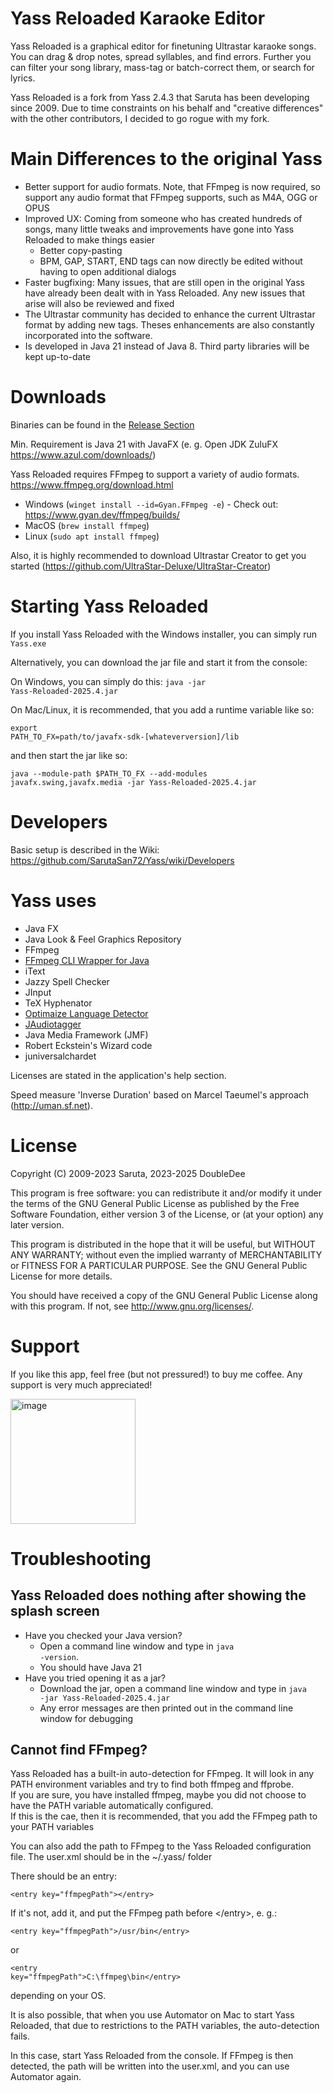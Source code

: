
# Yass Reloaded Karaoke Editor
Yass Reloaded is a graphical editor for finetuning Ultrastar karaoke songs. 
You can drag & drop notes, spread syllables, and find errors. Further you can filter your song library, mass-tag or batch-correct them, or search for lyrics.

Yass Reloaded is a fork from Yass 2.4.3 that Saruta has been developing since 2009. Due to time constraints on his behalf and "creative differences" with the other contributors, I decided to go rogue with my fork.

# Main Differences to the original Yass
- Better support for audio formats. Note, that FFmpeg is now required, so support any audio format that FFmpeg supports, such as M4A, OGG or OPUS
- Improved UX: Coming from someone who has created hundreds of songs, many little tweaks and improvements have gone into Yass Reloaded to make things easier
  - Better copy-pasting
  - BPM, GAP, START, END tags can now directly be edited without having to open additional dialogs
- Faster bugfixing: Many issues, that are still open in the original Yass have already been dealt with in Yass Reloaded. Any new issues that arise will also be reviewed and fixed
- The Ultrastar community has decided to enhance the current Ultrastar format by adding new tags. Theses enhancements are also constantly incorporated into the software.
- Is developed in Java 21 instead of Java 8. Third party libraries will be kept up-to-date

# Downloads
Binaries can be found in the [Release Section](https://github.com/DoubleDee73/Yass/releases)

Min. Requirement is Java 21 with JavaFX (e. g. Open JDK ZuluFX https://www.azul.com/downloads/)

Yass Reloaded requires FFmpeg to support a variety of audio formats.
https://www.ffmpeg.org/download.html
- Windows (<code>winget install --id=Gyan.FFmpeg -e</code>) - Check out: https://www.gyan.dev/ffmpeg/builds/
- MacOS (<code>brew install ffmpeg</code>)
- Linux (<code>sudo apt install ffmpeg</code>)

Also, it is highly recommended to download Ultrastar Creator to get you started (https://github.com/UltraStar-Deluxe/UltraStar-Creator)

# Starting Yass Reloaded
If you install Yass Reloaded with the Windows installer, you can simply run <code>Yass.exe</code>

Alternatively, you can download the jar file and start it from the console:

On Windows, you can simply do this: <code>java -jar Yass-Reloaded-2025.4.jar</code>

On Mac/Linux, it is recommended, that you add a runtime variable like so:

<code>export PATH_TO_FX=path/to/javafx-sdk-[whateverversion]/lib</code>

and then start the jar like so:

<code>java --module-path $PATH_TO_FX --add-modules javafx.swing,javafx.media -jar Yass-Reloaded-2025.4.jar</code>

# Developers

Basic setup is described in the Wiki: https://github.com/SarutaSan72/Yass/wiki/Developers

# Yass uses
- Java FX
- Java Look & Feel Graphics Repository
- FFmpeg
- [FFmpeg CLI Wrapper for Java](https://github.com/bramp/ffmpeg-cli-wrapper)
- iText
- Jazzy Spell Checker
- JInput
- TeX Hyphenator
- [Optimaize Language Detector](https://github.com/optimaize/language-detector)
- [JAudiotagger](https://www.jthink.net/jaudiotagger/)
- Java Media Framework (JMF)
- Robert Eckstein's Wizard code
- juniversalchardet

Licenses are stated in the application's help section.

Speed measure 'Inverse Duration' based on Marcel Taeumel's approach (http://uman.sf.net).

# License

Copyright (C) 2009-2023 Saruta, 2023-2025 DoubleDee 

This program is free software: you can redistribute it and/or modify
it under the terms of the GNU General Public License as published by
the Free Software Foundation, either version 3 of the License, or
(at your option) any later version.

This program is distributed in the hope that it will be useful,
but WITHOUT ANY WARRANTY; without even the implied warranty of
MERCHANTABILITY or FITNESS FOR A PARTICULAR PURPOSE.  See the
GNU General Public License for more details.

You should have received a copy of the GNU General Public License
along with this program. If not, see <http://www.gnu.org/licenses/>.

# Support
If you like this  app, feel free (but not pressured!) to buy me coffee. Any support is very much appreciated!

<a target="_blank" rel="noopener noreferrer" href="https://www.buymeacoffee.com/DoubleDee73"><img src="https://github.com/user-attachments/assets/a40f851a-2ef1-46ce-a6d6-0bf6fd0ffb95" alt="image" style="max-width: 100%; width: 200px;"></a>

# Troubleshooting
## Yass Reloaded does nothing after showing the splash screen
- Have you checked your Java version? 
  - Open a command line window and type in <code>java -version</code>. 
  - You should have Java 21
- Have you tried opening it as a jar?
  - Download the jar, open a command line window and type in <code>java -jar Yass-Reloaded-2025.4.jar</code>
  - Any error messages are then printed out in the command line window for debugging

## Cannot find FFmpeg?
Yass Reloaded has a built-in auto-detection for FFmpeg. 
It will look in any PATH environment variables and try to find both ffmpeg and ffprobe.  
If you are sure, you have installed ffmpeg, maybe you did not choose to have the PATH variable automatically configured.  
If this is the cae, then it is recommended, that you add the FFmpeg path to your PATH variables

You can also add the path to FFmpeg to the Yass Reloaded configuration file. The user.xml should be in the ~/.yass/ folder

There should be an entry:

<code>&lt;entry key="ffmpegPath">&lt;/entry></code>

If it's not, add it, and put the FFmpeg path before &lt;/entry>, e. g.:

<code>&lt;entry key="ffmpegPath">/usr/bin&lt;/entry></code>

or

<code>&lt;entry key="ffmpegPath">C:\ffmpeg\bin&lt;/entry></code>

depending on your OS.

It is also possible, that when you use Automator on Mac to start Yass Reloaded, 
that due to restrictions to the PATH variables, the auto-detection fails.

In this case, start Yass Reloaded from the console. If FFmpeg is then detected, the path
will be written into the user.xml, and you can use Automator again.
